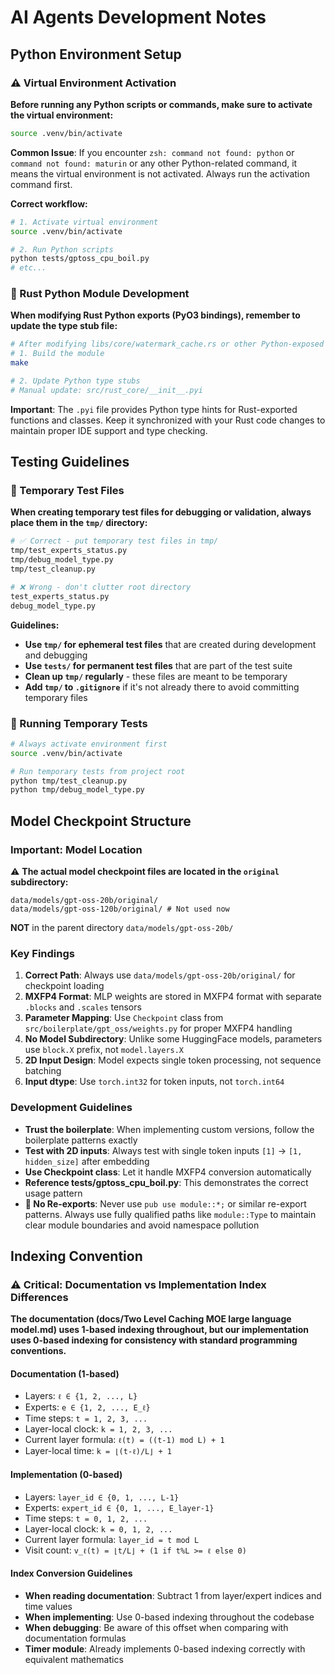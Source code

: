 # AI Agents Development Notes

## Python Environment Setup

### ⚠️ Virtual Environment Activation

**Before running any Python scripts or commands, make sure to activate the virtual environment:**

```bash
source .venv/bin/activate
```

**Common Issue**: If you encounter `zsh: command not found: python` or `command not found: maturin` or any other Python-related command, it means the virtual environment is not activated. Always run the activation command first.

**Correct workflow:**

```bash
# 1. Activate virtual environment
source .venv/bin/activate

# 2. Run Python scripts
python tests/gptoss_cpu_boil.py
# etc...
```

### 🔧 Rust Python Module Development

**When modifying Rust Python exports (PyO3 bindings), remember to update the type stub file:**

```bash
# After modifying libs/core/watermark_cache.rs or other Python-exposed Rust code:
# 1. Build the module
make

# 2. Update Python type stubs
# Manual update: src/rust_core/__init__.pyi 
```

**Important**: The `.pyi` file provides Python type hints for Rust-exported functions and classes. Keep it synchronized with your Rust code changes to maintain proper IDE support and type checking.

## Testing Guidelines

### 📁 Temporary Test Files

**When creating temporary test files for debugging or validation, always place them in the `tmp/` directory:**

```bash
# ✅ Correct - put temporary test files in tmp/
tmp/test_experts_status.py
tmp/debug_model_type.py
tmp/test_cleanup.py

# ❌ Wrong - don't clutter root directory
test_experts_status.py
debug_model_type.py
```

**Guidelines:**

- **Use `tmp/` for ephemeral test files** that are created during development and debugging
- **Use `tests/` for permanent test files** that are part of the test suite
- **Clean up `tmp/` regularly** - these files are meant to be temporary
- **Add `tmp/` to `.gitignore`** if it's not already there to avoid committing temporary files

### 🧪 Running Temporary Tests

```bash
# Always activate environment first
source .venv/bin/activate

# Run temporary tests from project root
python tmp/test_cleanup.py
python tmp/debug_model_type.py
```

## Model Checkpoint Structure

### Important: Model Location

⚠️ **The actual model checkpoint files are located in the `original` subdirectory:**

```text
data/models/gpt-oss-20b/original/
data/models/gpt-oss-120b/original/ # Not used now
```

**NOT** in the parent directory `data/models/gpt-oss-20b/`

### Key Findings

1. **Correct Path**: Always use `data/models/gpt-oss-20b/original/` for checkpoint loading
2. **MXFP4 Format**: MLP weights are stored in MXFP4 format with separate `.blocks` and `.scales` tensors
3. **Parameter Mapping**: Use `Checkpoint` class from `src/boilerplate/gpt_oss/weights.py` for proper MXFP4 handling
4. **No Model Subdirectory**: Unlike some HuggingFace models, parameters use `block.X` prefix, not `model.layers.X`
5. **2D Input Design**: Model expects single token processing, not sequence batching
6. **Input dtype**: Use `torch.int32` for token inputs, not `torch.int64`

### Development Guidelines

- **Trust the boilerplate**: When implementing custom versions, follow the boilerplate patterns exactly
- **Test with 2D inputs**: Always test with single token inputs `[1]` -> `[1, hidden_size]` after embedding
- **Use Checkpoint class**: Let it handle MXFP4 conversion automatically
- **Reference tests/gptoss_cpu_boil.py**: This demonstrates the correct usage pattern
- **🚫 No Re-exports**: Never use `pub use module::*;` or similar re-export patterns. Always use fully qualified paths like `module::Type` to maintain clear module boundaries and avoid namespace pollution

## Indexing Convention

### ⚠️ Critical: Documentation vs Implementation Index Differences

**The documentation (docs/Two Level Caching MOE large language model.md) uses 1-based indexing throughout, but our implementation uses 0-based indexing for consistency with standard programming conventions.**

#### Documentation (1-based)

- Layers: `ℓ ∈ {1, 2, ..., L}`
- Experts: `e ∈ {1, 2, ..., E_ℓ}`
- Time steps: `t = 1, 2, 3, ...`
- Layer-local clock: `k = 1, 2, 3, ...`
- Current layer formula: `ℓ(t) = ((t-1) mod L) + 1`
- Layer-local time: `k = ⌊(t-ℓ)/L⌋ + 1`

#### Implementation (0-based)

- Layers: `layer_id ∈ {0, 1, ..., L-1}`
- Experts: `expert_id ∈ {0, 1, ..., E_layer-1}`
- Time steps: `t = 0, 1, 2, ...`
- Layer-local clock: `k = 0, 1, 2, ...`
- Current layer formula: `layer_id = t mod L`
- Visit count: `v_ℓ(t) = ⌊t/L⌋ + (1 if t%L >= ℓ else 0)`

#### Index Conversion Guidelines

- **When reading documentation**: Subtract 1 from layer/expert indices and time values
- **When implementing**: Use 0-based indexing throughout the codebase
- **When debugging**: Be aware of this offset when comparing with documentation formulas
- **Timer module**: Already implements 0-based indexing correctly with equivalent mathematics
